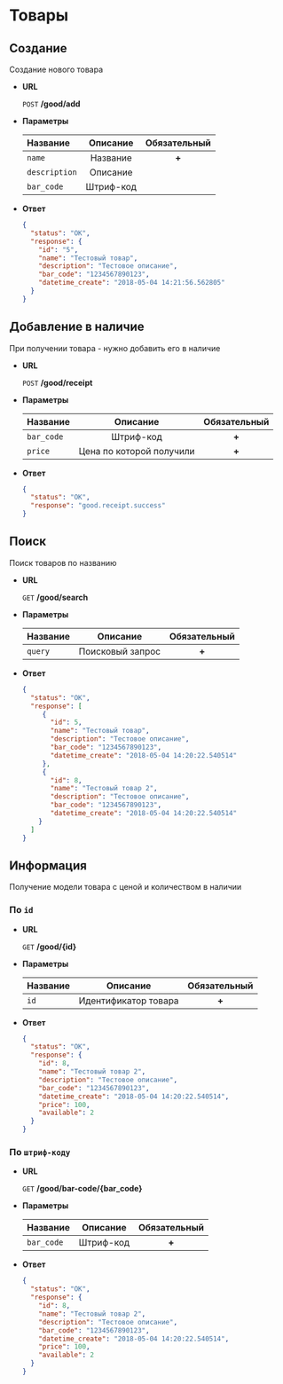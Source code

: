 # Товары

## Создание

Создание нового товара

* **URL**

    `POST`  **/good/add**

* **Параметры**

  | Название      | Описание  | Обязательный |
  |:--------------|:---------:| :-----------:|
  | `name`        | Название  | **+**        |
  | `description` | Описание  |              |
  | `bar_code`    | Штриф-код |              |
  
* **Ответ**

    ```json
    {
      "status": "OK",
      "response": {
        "id": "5",
        "name": "Тестовый товар",
        "description": "Тестовое описание",
        "bar_code": "1234567890123",
        "datetime_сreate": "2018-05-04 14:21:56.562805"
      }
    }
    ```
    
## Добавление в наличие

При получении товара - нужно добавить его в наличие

* **URL**

    `POST`  **/good/receipt**

* **Параметры**

  | Название      | Описание                  | Обязательный |
  |:--------------|:-------------------------:| :-----------:|
  | `bar_code`    | Штриф-код                 | **+**        |
  | `price`       | Цена по которой получили  | **+**        |
  
* **Ответ**

    ```json
    {
      "status": "OK",
      "response": "good.receipt.success"
    }
    ```
    
## Поиск

Поиск товаров по названию

* **URL**

    `GET`  **/good/search**

* **Параметры**

  | Название      | Описание                  | Обязательный |
  |:--------------|:-------------------------:| :-----------:|
  | `query`       | Поисковый запрос          | **+**        |
  
* **Ответ**

    ```json
    {
      "status": "OK",
      "response": [
         {
           "id": 5,
           "name": "Тестовый товар",
           "description": "Тестовое описание",
           "bar_code": "1234567890123",
           "datetime_сreate": "2018-05-04 14:20:22.540514"
         },
         {
           "id": 8,
           "name": "Тестовый товар 2",
           "description": "Тестовое описание",
           "bar_code": "1234567890123",
           "datetime_сreate": "2018-05-04 14:20:22.540514"
        }
      ]
    }
    ```
    
## Информация

Получение модели товара с ценой и количеством в наличии

### По `id`

* **URL**

    `GET`  **/good/{id}**

* **Параметры**

  | Название      | Описание                  | Обязательный |
  |:--------------|:-------------------------:| :-----------:|
  | `id`          | Идентификатор товара      | **+**        |
  
* **Ответ**

    ```json
    {
      "status": "OK",
      "response": {
        "id": 8,
        "name": "Тестовый товар 2",
        "description": "Тестовое описание",
        "bar_code": "1234567890123",
        "datetime_сreate": "2018-05-04 14:20:22.540514",
        "price": 100,
        "available": 2
      }
    }
    ```
    
### По `штриф-коду`

* **URL**

    `GET`  **/good/bar-code/{bar_code}**

* **Параметры**

  | Название      | Описание                  | Обязательный |
  |:--------------|:-------------------------:| :-----------:|
  | `bar_code`    | Штриф-код                 | **+**        |
  
* **Ответ**

    ```json
    {
      "status": "OK",
      "response": {
        "id": 8,
        "name": "Тестовый товар 2",
        "description": "Тестовое описание",
        "bar_code": "1234567890123",
        "datetime_сreate": "2018-05-04 14:20:22.540514",
        "price": 100,
        "available": 2
      }
    }
    ```